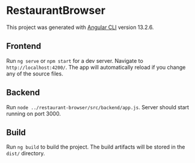# RestaurantBrowser

This project was generated with [Angular CLI](https://github.com/angular/angular-cli) version 13.2.6.

## Frontend

Run `ng serve` or `npm start` for a dev server. Navigate to `http://localhost:4200/`. The app will automatically reload if you change any of the source files.

## Backend 

Run `node ../restaurant-browser/src/backend/app.js`. Server should start running on port 3000.

## Build

Run `ng build` to build the project. The build artifacts will be stored in the `dist/` directory.
